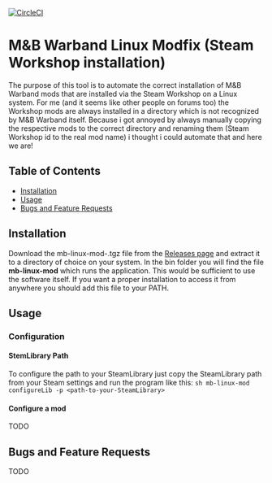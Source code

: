 [![CircleCI](https://circleci.com/gh/FHolzStein/mb-linux-mod.svg?style=svg)](https://circleci.com/gh/FHolzStein/mb-linux-mod)

# M&B Warband Linux Modfix (Steam Workshop installation)
The purpose of this tool is to automate the correct installation of M&B Warband mods that are installed via the Steam Workshop on a Linux system. For me (and it seems like other people on forums too) the Workshop mods are always installed in a directory which is not recognized by M&B Warband itself. Because i got annoyed by always manually copying the respective mods to the correct directory and renaming them (Steam Workshop id to the real mod name) i thought i could automate that and here we are!

## Table of Contents
* [Installation](https://www.github.com/FHolzStein/mb-linux-mod#installation)
* [Usage](https://www.github.com/FHolzStein/mb-linux-mod#usage)
* [Bugs and Feature Requests](https://github.com/FHolzStein/mb-linux-mod#bugs-and-feature-requests)

## Installation
Download the mb-linux-mod-<version>.tgz file from the [Releases page](https://github.com/FHolzStein/mb-linux-mod/releases) and extract it to a directory of choice on your system. In the bin folder you will find the file **mb-linux-mod** which runs the application. This would be sufficient to use the software itself. If you want a proper installation to access it from anywhere you should add this file to your PATH.

## Usage
### Configuration
#### StemLibrary Path
To configure the path to your SteamLibrary just copy the SteamLibrary path from your Steam settings and run the program like this:
`sh mb-linux-mod configureLib -p <path-to-your-SteamLibrary>` 
#### Configure a mod
TODO
## Bugs and Feature Requests
TODO
